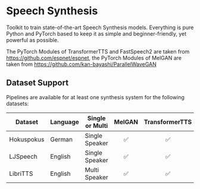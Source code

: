 # Speech Synthesis

Toolkit to train state-of-the-art Speech Synthesis models. Everything is pure Python and PyTorch based to keep it as simple and beginner-friendly, yet powerful as possible.

The PyTorch Modules of TransformerTTS and FastSpeech2 are taken from https://github.com/espnet/espnet, the PyTorch Modules of MelGAN are taken from https://github.com/kan-bayashi/ParallelWaveGAN

## Dataset Support

Pipelines are available for at least one synthesis system for the following datasets:

| Dataset | Language | Single or Multi | MelGAN | TransformerTTS|FastSpeech2| 
| --------|-----------|--------------------| :---:|:---:|:---:|
| Hokuspokus| German | Single Speaker    | ✅ |✅ |✅ |
| LJSpeech | English | Single Speaker    | ✅ |✅ |✅ |
| LibriTTS | English | Multi Speaker     |  ✅ |✅ |✅ |
